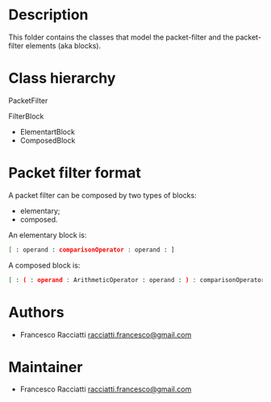 Description
============
This folder contains the classes that model the packet-filter and the 
packet-filter elements (aka blocks).


Class hierarchy
===============
PacketFilter

FilterBlock
 + ElementartBlock
 + ComposedBlock


Packet filter format
====================
A packet filter can be composed by two types of blocks:
 + elementary;
 + composed.

An elementary block is:
``` sh
[ : operand : comparisonOperator : operand : ]
```

A composed block is:
``` sh
[ : ( : operand : ArithmeticOperator : operand : ) : comparisonOperator : operand : ]
```


Authors
=======
+ Francesco Racciatti  	<racciatti.francesco@gmail.com>


Maintainer
==========
+ Francesco Racciatti	<racciatti.francesco@gmail.com>
